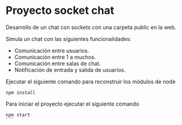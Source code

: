 # Proyecto socket chat

Desarrollo de un chat con sockets con una carpeta public en la web.

Simula un chat con las siguientes funcionalidades:
* Comunicación entre usuarios.
* Comunicación entre 1 a muchos.
* Comunicación entre salas de chat.
* Notificación de entrada y salida de usuarios.

Ejecutar el siguiente comando para reconstruir los módulos de node

```
npm install
```

Para iniciar el proyecto ejecutar el siguiente comando
````
npm start
```
